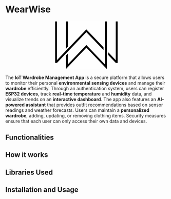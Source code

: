 # WearWise
<p align="center">
  <img src="images/logo.png" alt="WW Logo" width="200">
</p>

The **IoT Wardrobe Management App** is a secure platform that allows users to monitor their personal **environmental sensing devices** and manage their **wardrobe** efficiently. Through an authentication system, users can register **ESP32 devices**, track **real-time temperature** and **humidity** data, and visualize trends on an **interactive dashboard**. The app also features an **AI-powered assistant** that provides outfit recommendations based on sensor readings and weather forecasts. Users can maintain a **personalized wardrobe**, adding, updating, or removing clothing items. Security measures ensure that each user can only access their own data and devices.

## Functionalities

## How it works

## Libraries Used

## Installation and Usage
